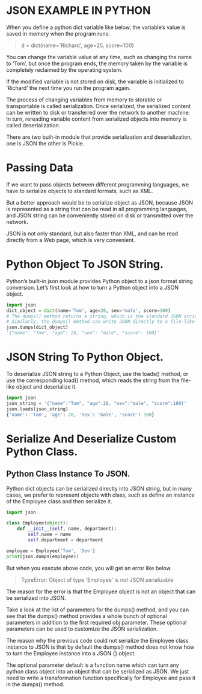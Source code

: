 # JSON EXAMPLE IN PYTHON


When you define a python dict variable like below, the variable’s value is saved in memory when the program runs:

> d = dict(name='Richard', age=25, score=100)

You can change the variable value at any time, such as changing the name to ‘Tom’, but once the program ends, the memory taken by the variable is completely reclaimed by the operating system.

If the modified variable is not stored on disk, the variable is initialized to ‘Richard’ the next time you run the program again.

The process of changing variables from memory to storable or transportable is called serialization. Once serialized, the serialized content can be written to disk or transferred over the network to another machine. In turn, rereading variable content from serialized objects into memory is called deserialization.

There are two built-in module that provide serialization and deserialization, one is JSON the other is Pickle.

# Passing Data
If we want to pass objects between different programming languages, we have to serialize objects to standard formats, such as XML.

But a better approach would be to serialize object as JSON, because JSON is represented as a string that can be read in all programming languages, and JSON string can be conveniently stored on disk or transmitted over the network.

JSON is not only standard, but also faster than XML, and can be read directly from a Web page, which is very convenient.

# Python Object To JSON String.
Python’s built-in json module provides Python object to a json format string conversion. Let’s first look at how to turn a Python object into a JSON object.

```python
import json
dict_object = dict(name='Tom', age=28, sex='male', score=100)
# The dumps() method returns a string, which is the standard JSON string.
# Similarly, the dumps() method can write JSON directly to a file-like Object
json.dumps(dict_object)
'{"name": "Tom", "age": 28, "sex": "male", "score": 100}'
```
# JSON String To Python Object.
To deserialize JSON string to a Python Object, use the loads() method, or use the corresponding load() method, which reads the string from the file-like object and deserialize it.

```python
import json
json_string = '{"name":"Tom", "age":28, "sex":"male", "score":100}'
json.loads(json_string)
{'name': 'Tom', 'age': 28, 'sex': 'male', 'score': 100}
```

# Serialize And Deserialize Custom Python Class.

## Python Class Instance To JSON.
Python dict objects can be serialized directly into JSON string, but in many cases, 
we prefer to represent objects with class, such as define an instance of the Employee class and then serialize it.

```python
import json

class Employee(object):
    def __init__(self, name, department):
        self.name = name
        self.department = department

employee = Employee('Tom', 'Dev')
print(json.dumps(employee))
```
But when you execute above code, you will get an error like below.

> TypeError: Object of type 'Employee' is not JSON serializable

The reason for the error is that the Employee object is not an object that can be serialized into JSON.

Take a look at the list of parameters for the dumps() method, and you can see that the dumps() method provides a whole bunch of optional parameters in addition to the first required obj parameter. These optional parameters can be used to customize the JSON serialization.

The reason why the previous code could not serialize the Employee class instance to JSON is that by default the dumps() method does not know how to turn the Employee instance into a JSON {} object.

The optional parameter default is a function name which can turn any python class object into an object that can be serialized as JSON. We just need to write a transformation function specifically for Employee and pass it in the dumps() method.







